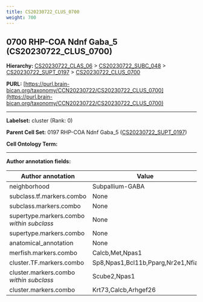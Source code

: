 ```yaml
---
title: CS20230722_CLUS_0700
weight: 700
---
```

## 0700 RHP-COA Ndnf Gaba_5 (CS20230722_CLUS_0700)
<b>Hierarchy: </b>
[CS20230722_CLAS_06](../CS20230722_CLAS_06) >
[CS20230722_SUBC_048](../CS20230722_SUBC_048) >
[CS20230722_SUPT_0197](../CS20230722_SUPT_0197) >
[CS20230722_CLUS_0700](../CS20230722_CLUS_0700)

**PURL:** [https://purl.brain-bican.org/taxonomy/CCN20230722/CS20230722_CLUS_0700](https://purl.brain-bican.org/taxonomy/CCN20230722/CS20230722_CLUS_0700)

---


**Labelset:** cluster (Rank: 0)

**Parent Cell Set:** 0197 RHP-COA Ndnf Gaba_5 ([CS20230722_SUPT_0197](../CS20230722_SUPT_0197))



**Cell Ontology Term:** 

[MARKER GENES.]: #


---

[TRANSFERRED ANNOTATIONS.]: #


[AUTHOR ANNOTATION FIELDS.]: #


**Author annotation fields:**

| Author annotation | Value |
|-------------------|-------|
|neighborhood|Subpallium-GABA|
|subclass.tf.markers.combo|None|
|subclass.markers.combo|None|
|supertype.markers.combo _within subclass_|None|
|supertype.markers.combo|None|
|anatomical_annotation|None|
|merfish.markers.combo|Calcb,Met,Npas1|
|cluster.TF.markers.combo|Sp8,Npas1,Bcl11b,Pparg,Nr2e1,Nfia|
|cluster.markers.combo _within subclass_|Scube2,Npas1|
|cluster.markers.combo|Krt73,Calcb,Arhgef26|
